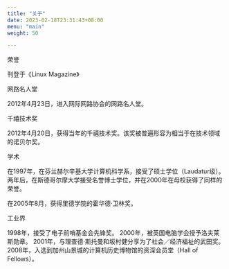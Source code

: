 ```yaml
---
title: "关于"
date: 2023-02-18T23:31:43+08:00
menu: "main"
weight: 50

---
```


荣誉

刊登于《Linux Magazine》

网路名人堂

2012年4月23日，进入网际网路协会的网路名人堂。

千禧技术奖

2012年4月20日，获得当年的千禧技术奖。该奖被普遍形容为相当于在技术领域的诺贝尔奖。

学术

在1997年，在芬兰赫尔辛基大学计算机科学系，接受了硕士学位（Laudatur级）。两年后，在斯德哥尔摩大学接受名誉博士学位，并在2000年在母校获得了同样的荣誉。

在2005年8月，获得里德学院的霍华德·卫林奖。

工业界  
  

1998年，接受了电子前哨基金会先锋奖。
2000年，被英国电脑学会授予洛夫莱斯勋章。
2001年，与理查德·斯托曼和坂村健分享为了社会／经济福祉的武田奖。
2008年，入选到加州山景城的计算机历史博物馆的资深会员堂（Hall of Fellows）。